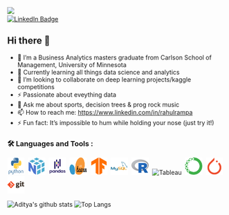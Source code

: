 <div id="header" align="left">
<img src="https://user-images.githubusercontent.com/40022088/236961209-7dbd5625-2b27-4268-8806-e6c20eaf7ddc.gif" width="400"/>
</div>
<div id="badges" align="left">
  <a href="https://www.linkedin.com/in/rahulrampa/">
    <img src="https://img.shields.io/badge/LinkedIn-blue?style=for-the-badge&logo=linkedin&logoColor=white" alt="LinkedIn Badge"/>
  </a>
</div>

## Hi there 👋

- 🔭 I’m a Business Analytics masters graduate from Carlson School of Management, University of Minnesota
- 🌱 Currently learning all things data science and analytics
- 👯 I’m looking to collaborate on deep learning projects/kaggle competitions
- ⚡ Passionate about eveything data 
- 💬 Ask me about sports, decision trees & prog rock music
- 📫 How to reach me: https://www.linkedin.com/in/rahulrampa
- ⚡ Fun fact: It’s impossible to hum while holding your nose (just try it!)

### 🛠️ Languages and Tools :
<div>
  <img src="https://github.com/devicons/devicon/blob/master/icons/python/python-original-wordmark.svg" title="Python" alt="Python" width="40" height="40"/>&nbsp;
  <img src="https://github.com/devicons/devicon/blob/master/icons/numpy/numpy-original.svg" title="Numpy" alt="Numpy" width="40" height="40"/>&nbsp;
  <img src="https://github.com/devicons/devicon/blob/master/icons/pandas/pandas-original-wordmark.svg" title="Pandas" alt="Pandas" width="40" height="40"/>&nbsp;
  <img src="https://github.com/scikit-learn/scikit-learn/blob/main/doc/logos/scikit-learn-logo-without-subtitle.svg" title="Scikit-learn" alt="Scikit-learn" width="40" height="40"/>&nbsp; 
  <img src="https://github.com/devicons/devicon/blob/master/icons/tensorflow/tensorflow-original.svg" title="Tensorflow" alt="Tensorflow" width="40" height="40"/>&nbsp;
  <img src="https://github.com/devicons/devicon/blob/master/icons/mysql/mysql-original-wordmark.svg" title="MySQL"  alt="MySQL" width="40" height="40"/>&nbsp;
  <img src="https://github.com/devicons/devicon/blob/master/icons/r/r-original.svg" title="R" alt="R" width="40" height="40"/>&nbsp;
  <img src="https://cdn.worldvectorlogo.com/logos/tableau-software.svg" title="Tableau"  alt="Tableau" width="40" height="40"/>&nbsp;
  <img src="https://github.com/devicons/devicon/blob/master/icons/anaconda/anaconda-original.svg" title="Anaconda"  alt="Anaconda" width="40" height="40"/>&nbsp;
  <img src="https://github.com/devicons/devicon/blob/master/icons/pytorch/pytorch-original.svg" title="Anaconda"  alt="Anaconda" width="40" height="40"/>&nbsp;
  <img src="https://github.com/devicons/devicon/blob/master/icons/git/git-original-wordmark.svg" title="Git" **alt="Git" width="40" height="40"/>
</div>



![Aditya's github stats](https://github-readme-stats.vercel.app/api?username=adityatomar20&show_icons=true&theme=radical)
![Top Langs](https://github-readme-stats.vercel.app/api/top-langs/?username=adityatomar20&layout=compact)
